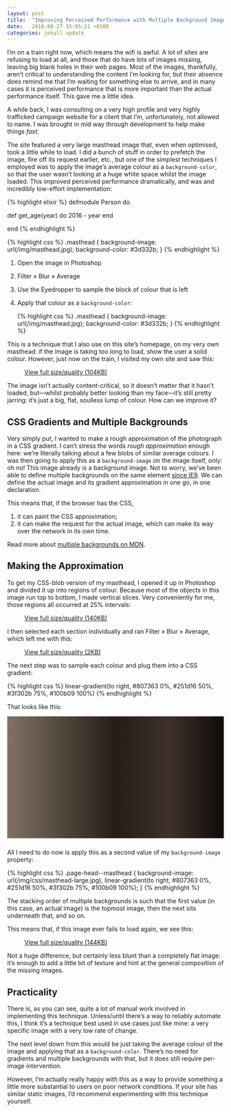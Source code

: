 ```yaml
---
layout: post
title:  "Improving Perceived Performance with Multiple Background Images"
date:   2016-08-27 15:05:21 +0100
categories: jekyll update
---
```

I’m on a train right now, which means the wifi is awful. A lot of sites are
refusing to load at all, and those that do have lots of images missing, leaving
big blank holes in their web pages. Most of the images, thankfully, aren’t
critical to understanding the content I’m looking for, but their absence does
remind me that I’m waiting for something else to arrive, and in many cases it is
perceived performance that is more important than the actual performance itself.
This gave me a little idea.

A while back, I was consulting on a very high profile and very highly trafficked
campaign website for a client that I’m, unfortunately, not allowed to name. I
was brought in mid way through development to help make  things _fast_.

The site featured a very large masthead image that, even when optimised, took a
little while to load. I did a bunch of stuff in order to prefetch the image,
fire off its request earlier, etc., but one of the simplest techniques I
employed was to apply the image’s average colour as a `background-color`, so
that the user wasn’t looking at a huge white space whilst the image loaded. This
improved perceived performance dramatically, and was and incredibly low-effort
implementation:


{% highlight elixir %}
defmodule Person do
  
  def get_age(year) do
    2016 - year
  end

end
{% endhighlight %}


{% highlight css %}
.masthead {
  background-image: url(/img/masthead.jpg);
  background-color: #3d332b;
}
{% endhighlight %}


1. Open the image in Photoshop
2. Filter » Blur » Average
3. Use the Eyedropper to sample the block of colour that is left
4. Apply that colour as a `background-color`:

   {% highlight css %}
   .masthead {
     background-image: url(/img/masthead.jpg);
     background-color: #3d332b;
   }
   {% endhighlight %}

This is a technique that I also use on this site’s homepage, on my very own
masthead: if the image is taking too long to load, show the user a solid colour.
However, just now on the train, I visited my own site and saw this:

<figure>
  <img src="http://csswizardry.com/wp-content/uploads/2016/10/screenshot-missing-image.png" alt="" />
  <figcaption><a href="http://csswizardry.com/wp-content/uploads/2016/10/screenshot-missing-image-full.png">View full size/quality (104KB)</a></figcaption>
</figure>

The image isn’t actually content-critical, so it doesn’t matter that it hasn’t
loaded, but—whilst probably better looking than my face—it’s still pretty
jarring: it’s just a big, flat, soulless lump of colour. How can we improve it?

## CSS Gradients and Multiple Backgrounds

Very simply put, I wanted to make a rough approximation of the photograph in a
CSS gradient. I can’t stress the words _rough approximation_ enough here: we’re
literally talking about a few blobs of similar average colours. I was then going
to apply this as a `background-image` on the image itself, only: oh no! This
image already _is_ a background image. Not to worry, we’ve been able to define
multiple backgrounds on the same element [since
IE9](http://caniuse.com/#feat=multibackgrounds). We can define the actual image
and its gradient approximation in one go, in one declaration.

This means that, if the browser has the CSS,

1. it can paint the CSS approximation;
2. it can make the request for the actual image, which can make its way over the
   network in its own time.

Read more about [multiple backgrounds on
MDN](https://developer.mozilla.org/en-US/docs/Web/CSS/CSS_Background_and_Borders/Using_CSS_multiple_backgrounds).

## Making the Approximation

To get my CSS-blob version of my masthead, I opened it up in Photoshop and
divided it up into regions of colour. Because most of the objects in this image
run top to bottom, I made vertical slices. Very conveniently for me, those
regions all occurred at 25% intervals:

<figure>
  <img src="http://csswizardry.com/wp-content/uploads/2016/10/screenshot-slices-before.jpg" alt="" />
  <figcaption><a href="http://csswizardry.com/wp-content/uploads/2016/10/screenshot-slices-before-full.jpg">View full size/quality (140KB)</a></figcaption>
</figure>

I then selected each section individually and ran Filter » Blur » Average, which
left me with this:

<figure>
  <img src="http://csswizardry.com/wp-content/uploads/2016/10/screenshot-slices-after.png" alt="" />
  <figcaption><a href="http://csswizardry.com/wp-content/uploads/2016/10/screenshot-slices-after-full.png">View full size/quality (2KB)</a></figcaption>
</figure>

The next step was to sample each colour and plug them into a CSS gradient:

{% highlight css %}
linear-gradient(to right, #807363 0%, #251d16 50%, #3f302b 75%, #100b09 100%)
{% endhighlight %}

That looks like this:

<div style="padding-top: 56.25%;
            margin-bottom: 24px;
            margin-bottom: 1.5rem;
            background-image: linear-gradient(to right, #807363 0%, #251d16 50%, #3f302b 75%, #100b09 100%);">
</div>

All I need to do now is apply this as a second value of my `background-image`
property:

{% highlight css %}
.page-head--masthead {
  background-image: url(/img/css/masthead-large.jpg),
  linear-gradient(to right, #807363 0%, #251d16 50%, #3f302b 75%, #100b09 100%);
}
{% endhighlight %}

The stacking order of multiple backgrounds is such that the first value (in this
case, an actual image) is the topmost image, then the next sits underneath that,
and so on.

This means that, if this image ever fails to load again, we see this:

<figure>
  <img src="http://csswizardry.com/wp-content/uploads/2016/10/screenshot-missing-image-after.png" alt="" />
  <figcaption><a href="http://csswizardry.com/wp-content/uploads/2016/10/screenshot-missing-image-after-full.png">View full size/quality (144KB)</a></figcaption>
</figure>

Not a huge difference, but certainly less blunt than a completely flat image:
it’s enough to add a little bit of texture and hint at the general composition
of the missing images.

## Practicality

There is, as you can see, quite a lot of manual work involved in implementing
this technique. Unless/until there’s a way to reliably automate this, I think
it’s a technique best used in use cases just like mine: a very specific image
with a very low rate of change.

The next level down from this would be just taking the average colour of the
image and applying that as a `background-color`. There’s no need for gradients
and multiple backgrounds with that, but it does still require per-image
intervention.

However, I’m actually really happy with this as a way to provide something a
little more substantial to users on poor network conditions. If your site has
similar static images, I’d recommend experimenting with this technique yourself.

